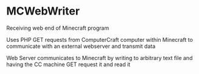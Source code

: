 # MCWebWriter
Receiving web end of Minecraft program

Uses PHP GET requests from ComputerCraft computer within Minecraft to communicate with an external webserver and transmit data

Web Server communicates to Minecraft by writing to arbitrary text file and having the CC machine GET request it and read it
